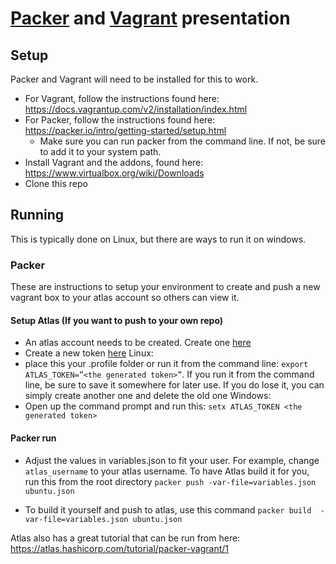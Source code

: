 # [Packer](http://packer.io) and [Vagrant](http://vagrant.com) presentation

## Setup
Packer and Vagrant will need to be installed for this to work.

* For Vagrant, follow the instructions found here: https://docs.vagrantup.com/v2/installation/index.html
* For Packer, follow the instructions found here: https://packer.io/intro/getting-started/setup.html
  * Make sure you can run packer from the command line. If not, be sure to add it to your system path.
* Install Vagrant and the addons, found here: https://www.virtualbox.org/wiki/Downloads
* Clone this repo

## Running
This is typically done on Linux, but there are ways to run it on windows.

### Packer
These are instructions to setup your environment to create and push a new vagrant box to your atlas account so others can view it.

#### Setup Atlas (If you want to push to your own repo)
* An atlas account needs to be created. Create one [here](https://atlas.hashicorp.com/account/new)
* Create a new token [here](https://atlas.hashicorp.com/settings/tokens)
Linux:
* place this your .profile folder or run it from the command line: `export ATLAS_TOKEN=”<the generated token>”`. If you run it from the command line, be sure to save it somewhere for later use. If you do lose it, you can simply create another one and delete the old one
Windows:
* Open up the command prompt and run this: `setx ATLAS_TOKEN <the generated token>`

#### Packer run
* Adjust the values in variables.json to fit your user. For example, change `atlas_username` to your atlas username.
To have Atlas build it for you, run this from the root directory
`packer push -var-file=variables.json ubuntu.json`

* To build it yourself and push to atlas, use this command
`packer build  -var-file=variables.json ubuntu.json`


Atlas also has a great tutorial that can be run from here: https://atlas.hashicorp.com/tutorial/packer-vagrant/1
